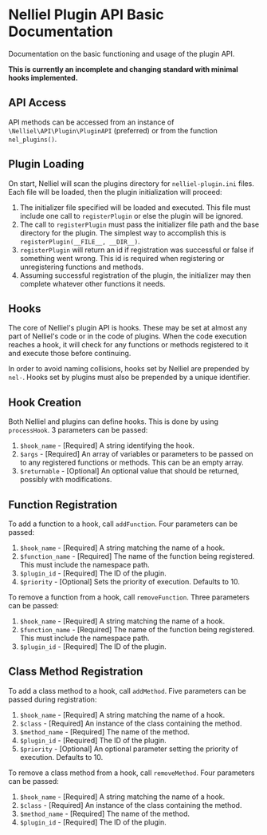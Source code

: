 # Nelliel Plugin API Basic Documentation

Documentation on the basic functioning and usage of the plugin API.

**This is currently an incomplete and changing standard with minimal hooks implemented.**

## API Access
 API methods can be accessed from an instance of `\Nelliel\API\Plugin\PluginAPI` (preferred) or from the function `nel_plugins()`.
 
## Plugin Loading
On start, Nelliel will scan the plugins directory for `nelliel-plugin.ini` files. Each file will be loaded, then the plugin initialization will proceed:
1. The initializer file specified will be loaded and executed. This file must include one call to `registerPlugin` or else the plugin will be ignored.
2. The call to `registerPlugin` must pass the initializer file path and the base directory for the plugin. The simplest way to accomplish this is `registerPlugin(__FILE__, __DIR__)`.
3. `registerPlugin` will return an id if registration was successful or false if something went wrong. This id is required when registering or unregistering functions and methods.
4. Assuming successful registration of the plugin, the initializer may then complete whatever other functions it needs.

## Hooks
The core of Nelliel's plugin API is hooks. These may be set at almost any part of Nelliel's code or in the code of plugins. When the code execution reaches a hook, it will check for any functions or methods registered to it and execute those before continuing.

In order to avoid naming collisions, hooks set by Nelliel are prepended by `nel-`. Hooks set by plugins must also be prepended by a unique identifier.

## Hook Creation
Both Nelliel and plugins can define hooks. This is done by using `processHook`. 3 parameters can be passed:
1. `$hook_name` - [Required] A string identifying the hook.
2. `$args` - [Required] An array of variables or parameters to be passed on to any registered functions or methods. This can be an empty array.
3. `$returnable` - [Optional] An optional value that should be returned, possibly with modifications.

## Function Registration
To add a function to a hook, call `addFunction`. Four parameters can be passed:
1. `$hook_name` - [Required] A string matching the name of a hook.
2. `$function_name` - [Required] The name of the function being registered. This must include the namespace path.
3. `$plugin_id` - [Required] The ID of the plugin.
4. `$priority` - [Optional] Sets the priority of execution. Defaults to 10.

To remove a function from a hook, call `removeFunction`. Three parameters can be passed:
1. `$hook_name` - [Required] A string matching the name of a hook.
2. `$function_name` - [Required] The name of the function being registered. This must include the namespace path.
3. `$plugin_id` - [Required] The ID of the plugin.

## Class Method Registration
To add a class method to a hook, call `addMethod`. Five parameters can be passed during registration:
1. `$hook_name` - [Required] A string matching the name of a hook.
2. `$class` - [Required] An instance of the class containing the method.
3. `$method_name` - [Required] The name of the method.
4. `$plugin_id` - [Required] The ID of the plugin.
5. `$priority` - [Optional] An optional parameter setting the priority of execution. Defaults to 10.

To remove a class method from a hook, call `removeMethod`. Four parameters can be passed:
1. `$hook_name` - [Required] A string matching the name of a hook.
2. `$class` - [Required] An instance of the class containing the method.
3. `$method_name` - [Required] The name of the method.
4. `$plugin_id` - [Required] The ID of the plugin.